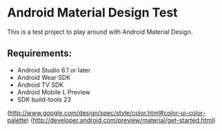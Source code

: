 Android Material Design Test
============================
This is a test project to play around with Android Material Design.


Requirements:
-------------
* Android Studio 6.1 or later
* Android Wear SDK
* Android TV SDK
* Android Mobile L Preview
* SDK build-tools 23

(http://www.google.com/design/spec/style/color.html#color-ui-color-palette)
(http://developer.android.com/preview/material/get-started.html)